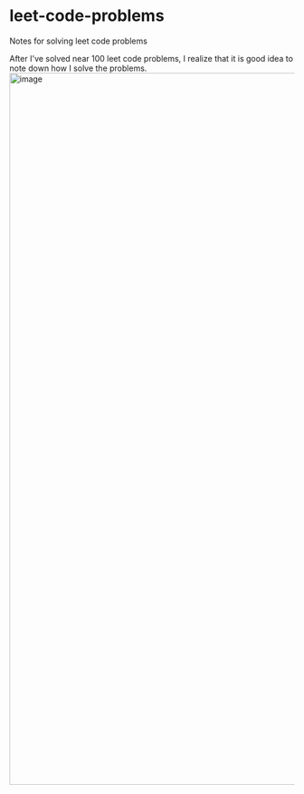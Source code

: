# leet-code-problems
Notes for solving leet code problems

After I've solved near 100 leet code problems, I realize that it is good idea to note down how I solve the problems.
<img width="1255" alt="image" src="https://github.com/user-attachments/assets/f2761c6a-1056-4851-bd8a-888044baf66c">
